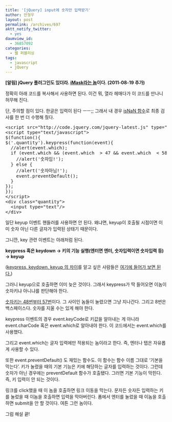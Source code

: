 ```yaml
---
title: '[jQuery] input에 숫자만 입력받기'
author: 안형우
layout: post
permalink: /archives/697
aktt_notify_twitter:
  - yes
daumview_id:
  - 36857092
categories:
  - 웹 퍼블리싱
tags:
  - javascript
  - jQuery
---
```

**[알림] jQuery 플러그인도 있더라. [iMask라는 놈][1]이다. (2011-08-19 추가)**

정확히 아래 코드를 복사해서 사용하면 된다. 이건 뭐, 열라 헤매다가 이 코드를 만나니 허무해 진다.

단, 주의할 점이 있다. 한글은 입력이 된다 ㅡㅡ;; 그래서 내 경우 <a href="https://mytory.net/archives/763" target="_blank">isNaN 함수</a>로 최종 검사를 한 번 더 수행해 줬다.

<pre class="brush:js">&lt;script src="http://code.jquery.com/jquery-latest.js" type="text/javascript"&gt;&lt;/script&gt;
&lt;script type="text/javascript"&gt;
$(function(){
$('.quantity').keypress(function(event){
  //alert(event.which);
  if (event.which && (event.which  &gt; 47 && event.which  &lt; 58 || event.which == 8)) {
    //alert('숫자임!');
  } else {
    //alert('숫자아님!');
    event.preventDefault();
  }
});
});
&lt;/script&gt;
&lt;div class="quantity"&gt;
  &lt;input type="text"/&gt;
&lt;/div&gt;</pre>

일단 keyup 이벤트 핸들러를 사용하면 안 된다. 왜냐면, keyup이 호출될 시점이면 이미 숫자 아닌 다른 글자가 입력된 상태기 때문이다.

그니깐, key 관련 이벤트는 아래처럼 된다.

**keypress 혹은 keydown → 키의 기능 실행(엔터면 엔터, 숫자입력이면 숫자입력 등) → keyup**

(<a href="http://celdee.tistory.com/185" target="_blank">keypress, keydown, keyup 의 차이</a>를 알고 싶은 사람들은 <a href="http://celdee.tistory.com/185" target="_blank">여기에 들어가 보면 된다.</a>)

그러니 keyup으로 호출하면 이미 늦은 것이다. 그래서 keypress가 딱 들어오면 이놈이 숫자키냐 아니냐를 판단해야 한다.

<a href="http://mytory.textcube.com/entry/eventkeyCode-%EB%AA%A9%EB%A1%9D" target="_blank">숫자키는 48번부터 57번</a>이다. 그 사이인 놈들이 눌렸으면 그냥 지나간다. 그리고 8번은 백스페이스다. 숫자를 지울 수는 있게 해야 한다.

keypress 이벤트의 경우 event.keyCode로 키값을 알아내는 게 아니라 event.charCode 혹은 event.which로 알아내야 한다. 이 코드에서는 event.which를 사용했다.

그리고 event.which는 글자 입력에만 적용되는 놈이라고 한다. 즉, 엔터나 탭은 자유롭게 사용할 수 있다.

또한 event.preventDefault() 도 재밌는 함수도. 이 함수는 함수 이름 그대로 &#8216;기본을 막는다&#8217;. 키가 눌렸을 때의 기본 기능은 키에 해당하는 글자를 입력하는 것이다. 그런데 숫자가 아닌 경우에는 preventDefault 함수가 호출됐다. 그러면 기본 기능이 막힌다. 즉, 키 입력이 안 되는 것이다.

링크를 click했을 때 이 놈을 호출하면 링크 이동을 막는다. 문자든 숫자든 입력하는 키를 눌렀을 때 이놈을 호출하면 입력을 막아버린다. 폼에서 엔터를 눌렀을 때 이놈을 호출하면 submit을 안 할 것이다. 여튼 그런 놈이다.

그럼 해설 끝!

 [1]: https://github.com/cwolves/jQuery-iMask